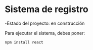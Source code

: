 <h1>Sistema de registro</h1>

-Estado del proyecto: en construcción 


Para ejecutar el sistema, debes poner:

```npm install react```
